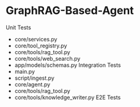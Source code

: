 # GraphRAG-Based-Agent

Unit Tests
- core/services.py
- core/tool_registry.py
- core/tools/rag_tool.py
- core/tools/web_search.py
- app/models/schemas.py
Integration Tests
- main.py
- script/ingest.py
- core/agent.py
- core/tools/rag_tool.py
- core/tools/knowledge_writer.py
E2E Tests